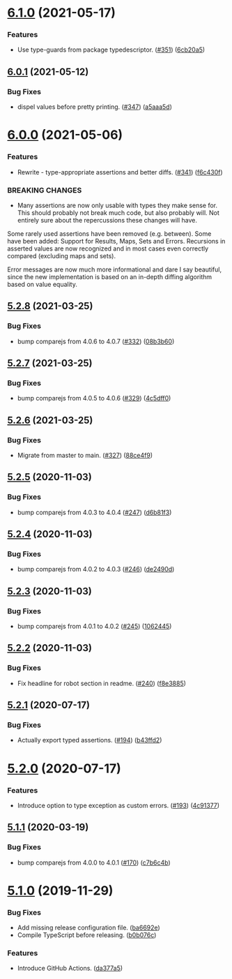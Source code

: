 # [6.1.0](https://github.com/thenativeweb/assertthat/compare/6.0.1...6.1.0) (2021-05-17)


### Features

* Use type-guards from package typedescriptor. ([#351](https://github.com/thenativeweb/assertthat/issues/351)) ([6cb20a5](https://github.com/thenativeweb/assertthat/commit/6cb20a58a91efc7aec45f251f9ecd620922ff7f8))

## [6.0.1](https://github.com/thenativeweb/assertthat/compare/6.0.0...6.0.1) (2021-05-12)


### Bug Fixes

* dispel values before pretty printing. ([#347](https://github.com/thenativeweb/assertthat/issues/347)) ([a5aaa5d](https://github.com/thenativeweb/assertthat/commit/a5aaa5dbec0fa2475553f5ed0e0c7d0ff9a18ab1))

# [6.0.0](https://github.com/thenativeweb/assertthat/compare/5.2.8...6.0.0) (2021-05-06)


### Features

* Rewrite - type-appropriate assertions and better diffs. ([#341](https://github.com/thenativeweb/assertthat/issues/341)) ([f6c430f](https://github.com/thenativeweb/assertthat/commit/f6c430f86fdf2fcbbd3ac949d15910a67303c051))


### BREAKING CHANGES

* Many assertions are now only usable with types they make sense for. This should probably not break much code, but also probably will. Not entirely sure about the repercussions these changes will have.

Some rarely used assertions have been removed (e.g. between).
Some have been added: Support for Results, Maps, Sets and Errors.
Recursions in asserted values are now recognized and in most cases even correctly compared (excluding maps and sets).

Error messages are now much more informational and dare I say beautiful, since the new implementation is based on an in-depth diffing algorithm based on value equality.

## [5.2.8](https://github.com/thenativeweb/assertthat/compare/5.2.7...5.2.8) (2021-03-25)


### Bug Fixes

* bump comparejs from 4.0.6 to 4.0.7 ([#332](https://github.com/thenativeweb/assertthat/issues/332)) ([08b3b60](https://github.com/thenativeweb/assertthat/commit/08b3b60d99263a90aab07e8bd2dd5caac155f228))

## [5.2.7](https://github.com/thenativeweb/assertthat/compare/5.2.6...5.2.7) (2021-03-25)


### Bug Fixes

* bump comparejs from 4.0.5 to 4.0.6 ([#329](https://github.com/thenativeweb/assertthat/issues/329)) ([4c5dff0](https://github.com/thenativeweb/assertthat/commit/4c5dff006db1d03fd2fe2e95db51719641fdd378))

## [5.2.6](https://github.com/thenativeweb/assertthat/compare/5.2.5...5.2.6) (2021-03-25)


### Bug Fixes

* Migrate from master to main. ([#327](https://github.com/thenativeweb/assertthat/issues/327)) ([88ce4f9](https://github.com/thenativeweb/assertthat/commit/88ce4f9e8b411e9592c19cb8395a10dbfb2d59ff))

## [5.2.5](https://github.com/thenativeweb/assertthat/compare/5.2.4...5.2.5) (2020-11-03)


### Bug Fixes

* bump comparejs from 4.0.3 to 4.0.4 ([#247](https://github.com/thenativeweb/assertthat/issues/247)) ([d6b81f3](https://github.com/thenativeweb/assertthat/commit/d6b81f3cf4b57f6edcf8f5b962fd6916998f1263))

## [5.2.4](https://github.com/thenativeweb/assertthat/compare/5.2.3...5.2.4) (2020-11-03)


### Bug Fixes

* bump comparejs from 4.0.2 to 4.0.3 ([#246](https://github.com/thenativeweb/assertthat/issues/246)) ([de2490d](https://github.com/thenativeweb/assertthat/commit/de2490d22a73e991c871e8465d24b595e572ea94))

## [5.2.3](https://github.com/thenativeweb/assertthat/compare/5.2.2...5.2.3) (2020-11-03)


### Bug Fixes

* bump comparejs from 4.0.1 to 4.0.2 ([#245](https://github.com/thenativeweb/assertthat/issues/245)) ([1062445](https://github.com/thenativeweb/assertthat/commit/106244516a1437ea6f9e6b4e6eb310ddea9dff99))

## [5.2.2](https://github.com/thenativeweb/assertthat/compare/5.2.1...5.2.2) (2020-11-03)


### Bug Fixes

* Fix headline for robot section in readme. ([#240](https://github.com/thenativeweb/assertthat/issues/240)) ([f8e3885](https://github.com/thenativeweb/assertthat/commit/f8e3885b0cd2c6827612f0022d7610f5dfac8bde))

## [5.2.1](https://github.com/thenativeweb/assertthat/compare/5.2.0...5.2.1) (2020-07-17)


### Bug Fixes

* Actually export typed assertions. ([#194](https://github.com/thenativeweb/assertthat/issues/194)) ([b43ffd2](https://github.com/thenativeweb/assertthat/commit/b43ffd26c661e52f8342fc3184f4b018aff9a210))

# [5.2.0](https://github.com/thenativeweb/assertthat/compare/5.1.1...5.2.0) (2020-07-17)


### Features

* Introduce option to type exception as custom errors. ([#193](https://github.com/thenativeweb/assertthat/issues/193)) ([4c91377](https://github.com/thenativeweb/assertthat/commit/4c9137792e088b42efa0675fd977c56bc8f4b277))

## [5.1.1](https://github.com/thenativeweb/assertthat/compare/5.1.0...5.1.1) (2020-03-19)


### Bug Fixes

* bump comparejs from 4.0.0 to 4.0.1 ([#170](https://github.com/thenativeweb/assertthat/issues/170)) ([c7b6c4b](https://github.com/thenativeweb/assertthat/commit/c7b6c4b7f4b95ac739bd8014fd199cc3bf4c733d))

# [5.1.0](https://github.com/thenativeweb/assertthat/compare/5.0.2...5.1.0) (2019-11-29)


### Bug Fixes

* Add missing release configuration file. ([ba6692e](https://github.com/thenativeweb/assertthat/commit/ba6692e9c383934935b97f0988b7d4d6df570da5))
* Compile TypeScript before releasing. ([b0b076c](https://github.com/thenativeweb/assertthat/commit/b0b076cc50e5c69f80e9de7fdba5babd83019acb))


### Features

* Introduce GitHub Actions. ([da377a5](https://github.com/thenativeweb/assertthat/commit/da377a5fda3f290f29a12052663a914401b974ed))
